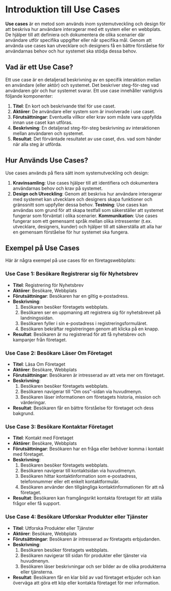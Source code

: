 # Introduktion till Use Cases

**Use cases** är en metod som används inom systemutveckling och design för att beskriva hur användare interagerar med ett system eller en webbplats. De hjälper till att definiera och dokumentera de olika scenarier där användare utför specifika uppgifter eller når specifika mål. Genom att använda use cases kan utvecklare och designers få en bättre förståelse för användarnas behov och hur systemet ska stödja dessa behov.

## Vad är ett Use Case?
Ett use case är en detaljerad beskrivning av en specifik interaktion mellan en användare (eller aktör) och systemet. Det beskriver steg-för-steg vad användaren gör och hur systemet svarar. Ett use case innehåller vanligtvis följande komponenter:

1. **Titel**: En kort och beskrivande titel för use caset.
2. **Aktörer**: De användare eller system som är involverade i use caset.
3. **Förutsättningar**: Eventuella villkor eller krav som måste vara uppfyllda innan use caset kan utföras.
4. **Beskrivning**: En detaljerad steg-för-steg beskrivning av interaktionen mellan användaren och systemet.
5. **Resultat**: Det förväntade resultatet av use caset, dvs. vad som händer när alla steg är utförda.

## Hur Används Use Cases?
Use cases används på flera sätt inom systemutveckling och design:

1. **Kravinsamling**: Use cases hjälper till att identifiera och dokumentera användarnas behov och krav på systemet.
2. **Design och Utveckling**: Genom att beskriva hur användare interagerar med systemet kan utvecklare och designers skapa funktioner och gränssnitt som uppfyller dessa behov.
**Testning**: Use cases kan användas som grund för att skapa testfall som säkerställer att systemet fungerar som förväntat i olika scenarier.
**Kommunikation**: Use cases fungerar som ett gemensamt språk mellan olika intressenter (t.ex. utvecklare, designers, kunder) och hjälper till att säkerställa att alla har en gemensam förståelse för hur systemet ska fungera.

## Exempel på Use Cases
Här är några exempel på use cases för en företagswebbplats:

### Use Case 1: Besökare Registrerar sig för Nyhetsbrev
* **Titel**: Registrering för Nyhetsbrev
* **Aktörer**: Besökare, Webbplats
* **Förutsättningar**: Besökaren har en giltig e-postadress.
* **Beskrivning**:
  1. Besökaren besöker företagets webbplats.
  2. Besökaren ser en uppmaning att registrera sig för nyhetsbrevet på landningssidan.
  3. Besökaren fyller i sin e-postadress i registreringsformuläret.
  4. Besökaren bekräftar registreringen genom att klicka på en knapp.
* **Resultat**: Besökaren är nu registrerad för att få nyhetsbrev och kampanjer från företaget.

### Use Case 2: Besökare Läser Om Företaget
* **Titel**: Läsa Om Företaget
* **Aktörer**: Besökare, Webbplats
* **Förutsättningar**: Besökaren är intresserad av att veta mer om företaget.
* **Beskrivning**:
  1. Besökaren besöker företagets webbplats.
  2. Besökaren navigerar till “Om oss”-sidan via huvudmenyn.
  3. Besökaren läser informationen om företagets historia, mission och värderingar.
* **Resultat**: Besökaren får en bättre förståelse för företaget och dess bakgrund.

### Use Case 3: Besökare Kontaktar Företaget
* **Titel**: Kontakt med Företaget
* **Aktörer**: Besökare, Webbplats
* **Förutsättningar**: Besökaren har en fråga eller behöver komma i kontakt med företaget.
* **Beskrivning**:
  1. Besökaren besöker företagets webbplats.
  2. Besökaren navigerar till kontaktsidan via huvudmenyn.
  3. Besökaren hittar kontaktinformation som e-postadress, telefonnummer eller ett enkelt kontaktformulär.
  4. Besökaren använder den tillgängliga kontaktinformationen för att nå företaget.
* **Resultat**: Besökaren kan framgångsrikt kontakta företaget för att ställa frågor eller få support.

### Use Case 4: Besökare Utforskar Produkter eller Tjänster
* **Titel**: Utforska Produkter eller Tjänster
* **Aktörer**: Besökare, Webbplats
* **Förutsättningar**: Besökaren är intresserad av företagets erbjudanden.
* **Beskrivning**:
  1. Besökaren besöker företagets webbplats.
  2. Besökaren navigerar till sidan för produkter eller tjänster via huvudmenyn.
  3. Besökaren läser beskrivningar och ser bilder av de olika produkterna eller tjänsterna.
* **Resultat**: Besökaren får en klar bild av vad företaget erbjuder och kan överväga att göra ett köp eller kontakta företaget för mer information.